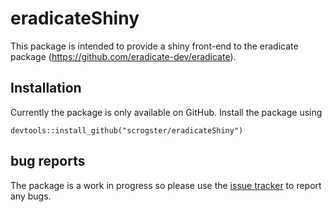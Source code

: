 eradicateShiny
========================

This package is intended to provide a shiny front-end to the eradicate package (https://github.com/eradicate-dev/eradicate).

## Installation

Currently the package is only available on GitHub. Install the package
using

`devtools::install_github("scrogster/eradicateShiny")`

## bug reports

The package is a work in progress so please use the [issue tracker](https://github.com/scrogster/eradicateShiny/issues) to report any bugs.
